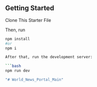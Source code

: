 ## Getting Started

Clone This Starter File

Then, run 
```bash
npm install
#or
npm i

After that, run the development server:

```bash
npm run dev

"# World_News_Portal_Main" 
